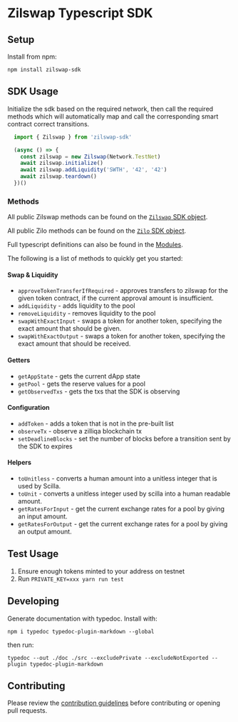 # Zilswap Typescript SDK

## Setup

Install from npm:

`npm install zilswap-sdk`

## SDK Usage

Initialize the sdk based on the required network, then call the required methods which will automatically map and call the corresponding smart contract correct transitions.

```ts
  import { Zilswap } from 'zilswap-sdk'

  (async () => {
    const zilswap = new Zilswap(Network.TestNet)
    await zilswap.initialize()
    await zilswap.addLiquidity('SWTH', '42', '42')
    await zilswap.teardown()
  })()
```

### Methods

All public Zilswap methods can be found on the [`Zilswap` SDK object](./docs/classes/index.zilswap.md). 

All public Zilo methods can be found on the [`Zilo` SDK object](./docs/classes/zilo.zilo-1.md). 

Full typescript definitions can also be found in the [Modules](./docs/modules.md).

The following is a list of methods to quickly get you started:

#### Swap & Liquidity

- `approveTokenTransferIfRequired` - approves transfers to zilswap for the given token contract, if the current approval amount is insufficient.
- `addLiquidity` - adds liquidity to the pool
- `removeLiquidity` - removes liquidity to the pool
- `swapWithExactInput` - swaps a token for another token, specifying the exact amount that should be given.
- `swapWithExactOutput` - swaps a token for another token, specifying the exact amount that should be received.

#### Getters

- `getAppState` - gets the current dApp state
- `getPool` - gets the reserve values for a pool
- `getObservedTxs` - gets the txs that the SDK is observing

#### Configuration

- `addToken` - adds a token that is not in the pre-built list
- `observeTx` - observe a zilliqa blockchain tx
- `setDeadlineBlocks` - set the number of blocks before a transition sent by the SDK to expires

#### Helpers

- `toUnitless` - converts a human amount into a unitless integer that is used by Scilla.
- `toUnit` - converts a unitless integer used by scilla into a human readable amount.
- `getRatesForInput` - get the current exchange rates for a pool by giving an input amount.
- `getRatesForOutput` - get the current exchange rates for a pool by giving an output amount.

## Test Usage

1. Ensure enough tokens minted to your address on testnet
2. Run `PRIVATE_KEY=xxx yarn run test`

## Developing

Generate documentation with typedoc. Install with:

`npm i typedoc typedoc-plugin-markdown --global`

then run:

`typedoc --out ./doc ./src --excludePrivate --excludeNotExported --plugin typedoc-plugin-markdown`

## Contributing

Please review the [contribution guidelines](docs/CONTRIBUTING.md) before contributing or opening pull requests.
